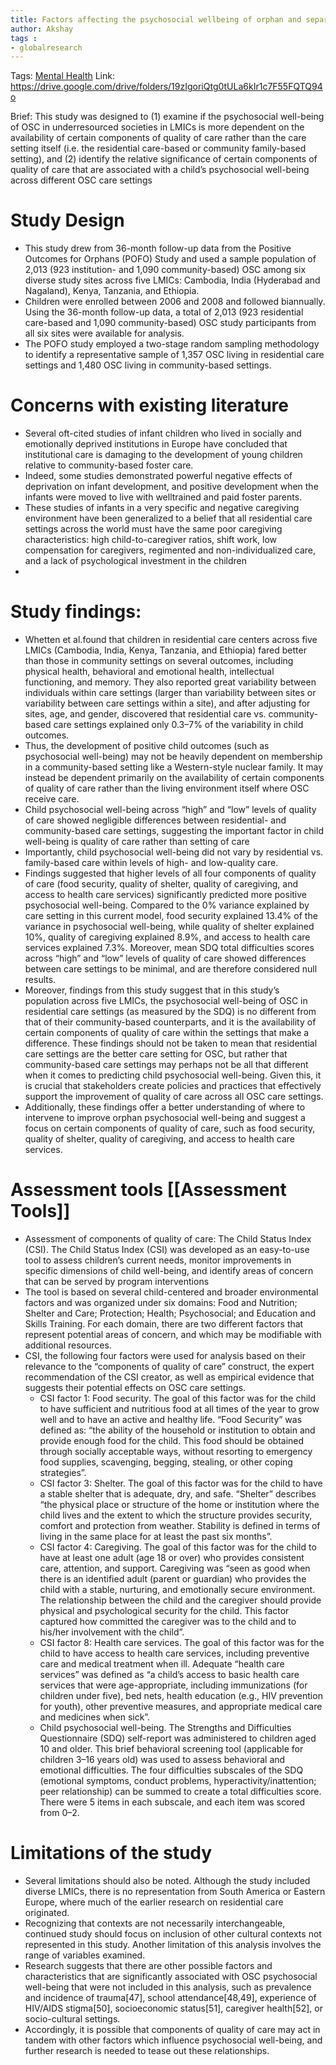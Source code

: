 ```yaml
---
title: Factors affecting the psychosocial wellbeing of orphan and separated children in five low and middleincome countries
author: Akshay
tags :
- globalresearch
---
```

Tags: [Mental Health](Roll%20Ups/Mental%20Health/Mental%20Health.md)
Link: https://drive.google.com/drive/folders/19zIgoriQtg0tULa6kIr1c7F55FQTQ94o

Brief: This study was designed to (1) examine if the psychosocial well-being of OSC in underresourced societies in LMICs is more dependent on the availability of certain components of quality of care rather than the care setting itself (i.e. the residential care-based or community family-based setting), and (2) identify the relative significance of certain components of quality of care that are associated with a child’s psychosocial well-being across different OSC care settings

# Study Design 
 - This study drew from 36-month follow-up data from the Positive Outcomes for Orphans (POFO) Study and used a sample population of 2,013 (923 institution- and 1,090 community-based) OSC among six diverse study sites across five LMICs: Cambodia, India (Hyderabad and Nagaland), Kenya, Tanzania, and Ethiopia.
 - Children were enrolled between 2006 and 2008 and followed biannually. Using the 36-month follow-up data, a total of 2,013 (923 residential care-based and 1,090 community-based) OSC study participants from all six sites were available for analysis.
 - The POFO study employed a two-stage random sampling methodology to identify a representative sample of 1,357 OSC living in residential care settings and 1,480 OSC living in community-based settings.


# Concerns with existing literature 
 
 - Several oft-cited studies of infant children who lived in socially and emotionally deprived institutions in Europe have concluded that institutional care is damaging to the development of young children relative to community-based foster care. 
 - Indeed, some studies demonstrated powerful negative effects of deprivation on infant development, and positive development when the infants were moved to live with welltrained and paid foster parents.
 - These studies of infants in a very specific and negative caregiving environment have been generalized to a belief that all residential care settings across the world must have the same poor caregiving characteristics: high child-to-caregiver ratios, shift work, low compensation for caregivers, regimented and non-individualized care, and a lack of psychological investment in the children
 - 

# Study findings:
- Whetten et al.found that children in residential care centers across five LMICs (Cambodia, India, Kenya, Tanzania, and Ethiopia) fared better than those in community settings on several outcomes, including physical health, behavioral and emotional health, intellectual functioning, and memory. They also reported great variability between individuals within care settings (larger than variability between sites or variability between care settings within a site), and after adjusting for sites, age, and gender, discovered that residential care vs. community-based care settings explained only 0.3–7% of the variability in child outcomes.
- Thus, the development of positive child outcomes (such as psychosocial well-being) may not be heavily dependent on membership in a community-based setting like a Western-style nuclear family. It may instead be dependent primarily on the availability of certain components of quality of care rather than the living environment itself where OSC receive care.
- Child psychosocial well-being across “high” and “low” levels of quality of care showed negligible differences between residential- and community-based care settings, suggesting the important factor in child well-being is quality of care rather than setting of care
-  Importantly, child psychosocial well-being did not vary by residential vs. family-based care within levels of high- and low-quality care.
- Findings suggested that higher levels of all four components of quality of care (food security, quality of shelter, quality of caregiving, and access to health care services) significantly predicted more positive psychosocial well-being. Compared to the 0% variance explained by care setting in this current model, food security explained 13.4% of the variance in psychosocial well-being, while quality of shelter explained 10%, quality of caregiving explained 8.9%, and access to health care services explained 7.3%. Moreover, mean SDQ total difficulties scores across “high” and “low” levels of quality of care showed differences between care settings to be minimal, and are therefore considered null results.
- Moreover, findings from this study suggest that in this study’s population across five LMICs, the psychosocial well-being of OSC in residential care settings (as measured by the SDQ) is no different from that of their community-based counterparts, and it is the availability of certain components of quality of care within the settings that make a difference. These findings should not be taken to mean that residential care settings are the better care setting for OSC, but rather that community-based care settings may perhaps not be all that different when it comes to predicting child psychosocial well-being. Given this, it is crucial that stakeholders create policies and practices that effectively support the improvement of quality of care across all OSC care settings.
- Additionally, these findings offer a better understanding of where to intervene to improve orphan psychosocial well-being and suggest a focus on certain components of quality of care, such as food security, quality of shelter, quality of caregiving, and access to health care services.


# Assessment tools [[Assessment Tools]]

- Assessment of components of quality of care: The Child Status Index (CSI). The Child Status Index (CSI) was developed as an easy-to-use tool to assess children’s current needs, monitor improvements in specific dimensions of child well-being, and identify areas of concern that can be served by program interventions
- The tool is based on several child-centered and broader environmental factors and was organized under six domains: Food and Nutrition; Shelter and Care; Protection; Health; Psychosocial; and Education and Skills Training. For each domain, there are two different factors that represent potential areas of concern, and which may be modifiable with additional resources.
- CSI, the following four factors were used for analysis based on their relevance to the “components of quality of care” construct, the expert recommendation of the CSI creator, as well as empirical evidence that suggests their potential effects on OSC care settings. 
	- CSI factor 1: Food security. The goal of this factor was for the child to have sufficient and nutritious food at all times of the year to grow well and to have an active and healthy life. “Food Security” was defined as: “the ability of the household or institution to obtain and provide enough food for the child. This food should be obtained through socially acceptable ways, without resorting to emergency food supplies, scavenging, begging, stealing, or other coping strategies”.
	- CSI factor 3: Shelter. The goal of this factor was for the child to have a stable shelter that is adequate, dry, and safe. “Shelter” describes “the physical place or structure of the home or institution where the child lives and the extent to which the structure provides security, comfort and protection from weather. Stability is defined in terms of living in the same place for at least the past six months”.
	- CSI factor 4: Caregiving. The goal of this factor was for the child to have at least one adult (age 18 or over) who provides consistent care, attention, and support. Caregiving was “seen as good when there is an identified adult (parent or guardian) who provides the child with a stable, nurturing, and emotionally secure environment. The relationship between the child and the caregiver should provide physical and psychological security for the child. This factor captured how committed the caregiver was to the child and to his/her involvement with the child”.
	-  CSI factor 8: Health care services. The goal of this factor was for the child to have access to health care services, including preventive care and medical treatment when ill. Adequate “health care services” was defined as “a child’s access to basic health care services that were age-appropriate, including immunizations (for children under five), bed nets, health education (e.g., HIV prevention for youth), other preventive measures, and appropriate medical care and medicines when sick”.
	- Child psychosocial well-being. The Strengths and Difficulties Questionnaire (SDQ) self-report was administered to children aged 10 and older. This brief behavioral screening tool (applicable for children 3–16 years old) was used to assess behavioral and emotional difficulties. The four difficulties subscales of the SDQ (emotional symptoms, conduct problems, hyperactivity/inattention; peer relationship) can be summed to create a total difficulties score. There were 5 items in each subscale, and each item was scored from 0–2.

# Limitations of the study

- Several limitations should also be noted. Although the study included diverse LMICs, there is no representation from South America or Eastern Europe, where much of the earlier research on residential care originated. 
- Recognizing that contexts are not necessarily interchangeable, continued study should focus on inclusion of other cultural contexts not represented in this study. Another limitation of this analysis involves the range of variables examined. 
- Research suggests that there are other possible factors and characteristics that are significantly associated with OSC psychosocial well-being that were not included in this analysis, such as prevalence and incidence of trauma[47], school attendance[48,49], experience of HIV/AIDS stigma[50], socioeconomic status[51], caregiver health[52], or socio-cultural settings. 
- Accordingly, it is possible that components of quality of care may act in tandem with other factors which influence psychosocial well-being, and further research is needed to tease out these relationships.

 
